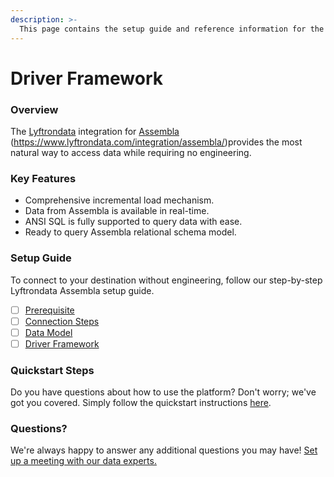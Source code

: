 ```yaml
---
description: >-
  This page contains the setup guide and reference information for the Assembla source connector.
---
```


# Driver Framework

### Overview

The [Lyftrondata](https://www.lyftrondata.com/) integration for [Assembla](https://www.lyftrondata.com/integration/commerce-analytics/assembla/) (https://www.lyftrondata.com/integration/assembla/)provides the most natural way to access data while requiring no engineering.

### Key Features

* Comprehensive incremental load mechanism.
* Data from Assembla is available in real-time.&#x20;
* ANSI SQL is fully supported to query data with ease.
* Ready to query Assembla relational schema model.

### Setup Guide

To connect to your destination without engineering, follow our step-by-step Lyftrondata Assembla setup guide.

* [ ] [Prerequisite](../prerequisite.md)
* [ ] [Connection Steps](../connection-steps.md)
* [ ] [Data Model](../data-model/erd.md)
* [ ] [Driver Framework](../driver-framework/)

### Quickstart Steps

Do you have questions about how to use the platform? Don't worry; we've got you covered. Simply follow the quickstart instructions [here](../driver-framework/README.md).

### Questions? <a href="#questions" id="questions"></a>

We're always happy to answer any additional questions you may have! [Set up a meeting with our data experts.](https://www.lyftrondata.com/book-a-meeting/)


